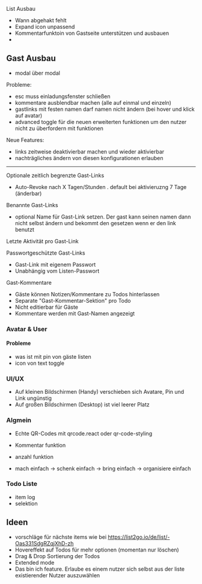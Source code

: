 List Ausbau

- Wann abgehakt fehlt
- Expand icon unpassend
- Kommentarfunktoin von Gastseite unterstützen und ausbauen
- 
## Gast Ausbau

- modal über modal

Probleme:
- esc muss einladungsfenster schließen
- kommentare ausblendbar machen (alle auf einmal und einzeln)
- gastlinks mit festen namen darf namen nicht ändern (bei hover und klick auf avatar)
- advanced toggle für die neuen erweiterten funktionen um den nutzer nicht zu überfordern mit funktionen

Neue Features:
- links zeitweise deaktivierbar machen und wieder aktivierbar
- nachträgliches ändern von diesen konfigurationen erlauben

---
Optionale zeitlich begrenzte Gast-Links
- Auto-Revoke nach X Tagen/Stunden . default bei aktivieruzng 7 Tage (änderbar)

Benannte Gast-Links
- optional Name für Gast-Link setzen. Der gast kann seinen namen dann nicht selbst ändern und bekommt den gesetzen wenn er den link benutzt

Letzte Aktivität pro Gast-Link

Passwortgeschützte Gast-Links
- Gast-Link mit eigenem Passwort
- Unabhängig vom Listen-Passwort

Gast-Kommentare

- Gäste können Notizen/Kommentare zu Todos hinterlassen
- Separate "Gast-Kommentar-Sektion" pro Todo
- Nicht editierbar für Gäste
- Kommentare werden mit Gast-Namen angezeigt



### Avatar & User

#### Probleme
- was ist mit pin von gäste listen
- icon von text toggle

### UI/UX

- Auf kleinen Bildschirmen (Handy) verschieben sich Avatare, Pin und Link ungünstig
- Auf großen Bildschirmen (Desktop) ist viel leerer Platz

### Algmein

- Echte QR-Codes mit qrcode.react oder qr-code-styling

- Kommentar funktion
- anzahl funktion
- mach einfach -> schenk einfach -> bring einfach -> organisiere einfach


### Todo Liste
- item log
- selektion

## Ideen

- vorschläge für nächste items wie bei https://list2go.io/de/list/-Oas331SdgRZqjXhD-zh
- Hovereffekt auf Todos für mehr optionen (momentan nur löschen)
- Drag & Drop Sortierung der Todos
- Extended mode
- Das bin ich feature. Erlaube es einem nutzer sich selbst aus der liste existierender Nutzer auszuwählen
